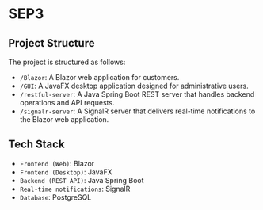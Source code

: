 # SEP3

## Project Structure

The project is structured as follows:

- `/Blazor`: A Blazor web application for customers.
- `/GUI`: A JavaFX desktop application designed for administrative users.
- `/restful-server`: A Java Spring Boot REST server that handles backend operations and API requests.
- `/signalr-server`: A SignalR server that delivers real-time notifications to the Blazor web application.

## Tech Stack

- `Frontend (Web)`: Blazor
- `Frontend (Desktop)`: JavaFX
- `Backend (REST API)`: Java Spring Boot
- `Real-time notifications`: SignalR
- `Database`: PostgreSQL
